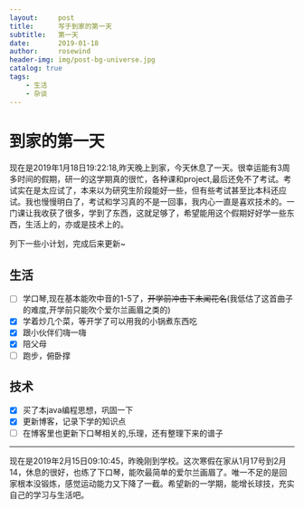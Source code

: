 ```yaml
---
layout:     post
title:      写于到家的第一天
subtitle:   第一天
date:       2019-01-18
author:     rosewind
header-img: img/post-bg-universe.jpg
catalog: true
tags:
    - 生活
    - 杂谈
---
```


# 到家的第一天

现在是2019年1月18日19:22:18,昨天晚上到家，今天休息了一天。很幸运能有3周多时间的假期，研一的这学期真的很忙，各种课和project,最后还免不了考试。考试实在是太应试了，本来以为研究生阶段能好一些，但有些考试甚至比本科还应试。我也慢慢明白了，考试和学习真的不是一回事，我内心一直是喜欢技术的。一门课让我收获了很多，学到了东西，这就足够了，希望能用这个假期好好学一些东西，生活上的，亦或是技术上的。

列下一些小计划，完成后来更新~

##  生活

- [ ] 学口琴,现在基本能吹中音的1-5了，~~开学前冲击下未闻花名~~(我低估了这首曲子的难度,开学前只能吹个爱尔兰画眉之类的)
- [x] 学着炒几个菜，等开学了可以用我的小锅煮东西吃
- [x] 跟小伙伴们嗨一嗨
- [x] 陪父母
- [ ] 跑步，俯卧撑

## 技术

- [x] 买了本java编程思想，巩固一下
- [x] 更新博客，记录下学的知识点
- [ ] 在博客里也更新下口琴相关的,乐理，还有整理下来的谱子

------

现在是2019年2月15日09:10:45，昨晚刚到学校。这次寒假在家从1月17号到2月14，休息的很好，也练了下口琴，能吹最简单的爱尔兰画眉了。唯一不足的是回家根本没锻炼，感觉运动能力又下降了一截。希望新的一学期，能增长球技，充实自己的学习与生活吧。